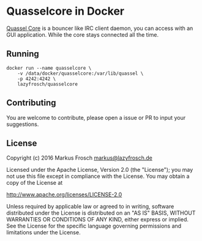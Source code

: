 Quasselcore in Docker
=====================

[Quassel Core](http://www.quassel-irc.org) is a bouncer like IRC client daemon, you can access with an GUI application. While the core stays connected all the time.

## Running

```shell
docker run --name quasselcore \
    -v /data/docker/quasselcore:/var/lib/quassel \
    -p 4242:4242 \
    lazyfrosch/quasselcore
```

## Contributing

You are welcome to contribute, please open a issue or PR to input your suggestions.

## License

   Copyright (c) 2016 Markus Frosch <markus@lazyfrosch.de>

   Licensed under the Apache License, Version 2.0 (the "License");
   you may not use this file except in compliance with the License.
   You may obtain a copy of the License at

   http://www.apache.org/licenses/LICENSE-2.0

   Unless required by applicable law or agreed to in writing, software
   distributed under the License is distributed on an "AS IS" BASIS,
   WITHOUT WARRANTIES OR CONDITIONS OF ANY KIND, either express or implied.
   See the License for the specific language governing permissions and
   limitations under the License.
